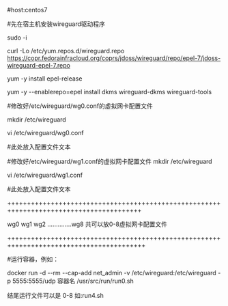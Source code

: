 #host:centos7

#先在宿主机安装wireguard驱动程序

sudo -i

curl -Lo /etc/yum.repos.d/wireguard.repo https://copr.fedorainfracloud.org/coprs/jdoss/wireguard/repo/epel-7/jdoss-wireguard-epel-7.repo

yum -y install epel-release

yum -y --enablerepo=epel install dkms wireguard-dkms wireguard-tools

#修改好/etc/wireguard/wg0.conf的虚拟网卡配置文件

mkdir /etc/wireguard

vi /etc/wireguard/wg0.conf

#此处放入配置文件文本




#修改好/etc/wireguard/wg1.conf的虚拟网卡配置文件
mkdir /etc/wireguard

vi /etc/wireguard/wg1.conf

#此处放入配置文件文本


++++++++++++++++++++++++++++++++++++++++++++++++++++++++++++++++++++++++++++++++++++++++

wg0  wg1 wg2 ..............wg8    共可以放0-8虚拟网卡配置文件

+++++++++++++++++++++++++++++++++++++++++++++++++++++++++++++++++++++++++++++++++++++++++




#运行容器，例如：

docker run -d --rm --cap-add net_admin -v /etc/wireguard:/etc/wireguard -p 5555:5555/udp 容器名 /usr/src/run/run0.sh


结尾运行文件可以是 0-8  如:run4.sh
